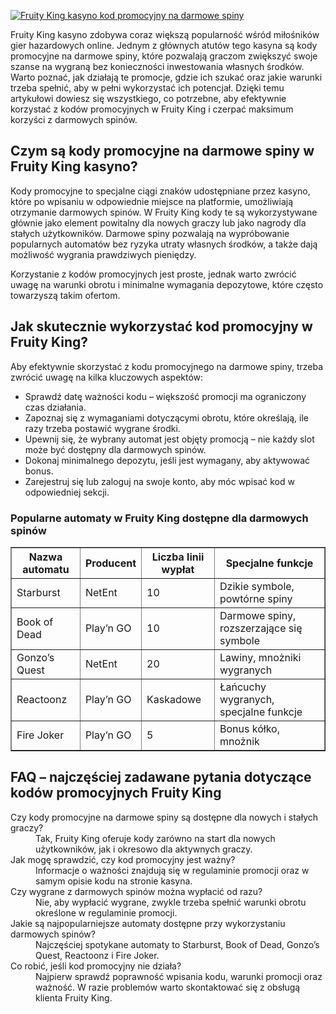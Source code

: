 [![Fruity King kasyno kod promocyjny na darmowe spiny](https://123-caf.pages.dev/gitsignup.png)](https://vrmoo.ru/Bt82HjjY)

<p>Fruity King kasyno zdobywa coraz większą popularność wśród miłośników gier hazardowych online. Jednym z głównych atutów tego kasyna są kody promocyjne na darmowe spiny, które pozwalają graczom zwiększyć swoje szanse na wygraną bez konieczności inwestowania własnych środków. Warto poznać, jak działają te promocje, gdzie ich szukać oraz jakie warunki trzeba spełnić, aby w pełni wykorzystać ich potencjał. Dzięki temu artykułowi dowiesz się wszystkiego, co potrzebne, aby efektywnie korzystać z kodów promocyjnych w Fruity King i czerpać maksimum korzyści z darmowych spinów.</p>  <h2>Czym są kody promocyjne na darmowe spiny w Fruity King kasyno?</h2> <p>Kody promocyjne to specjalne ciągi znaków udostępniane przez kasyno, które po wpisaniu w odpowiednie miejsce na platformie, umożliwiają otrzymanie darmowych spinów. W Fruity King kody te są wykorzystywane głównie jako element powitalny dla nowych graczy lub jako nagrody dla stałych użytkowników. Darmowe spiny pozwalają na wypróbowanie popularnych automatów bez ryzyka utraty własnych środków, a także dają możliwość wygrania prawdziwych pieniędzy.</p> <p>Korzystanie z kodów promocyjnych jest proste, jednak warto zwrócić uwagę na warunki obrotu i minimalne wymagania depozytowe, które często towarzyszą takim ofertom.</p>  <h2>Jak skutecznie wykorzystać kod promocyjny w Fruity King?</h2> <p>Aby efektywnie skorzystać z kodu promocyjnego na darmowe spiny, trzeba zwrócić uwagę na kilka kluczowych aspektów:</p> <ul>   <li>Sprawdź datę ważności kodu – większość promocji ma ograniczony czas działania.</li>   <li>Zapoznaj się z wymaganiami dotyczącymi obrotu, które określają, ile razy trzeba postawić wygrane środki.</li>   <li>Upewnij się, że wybrany automat jest objęty promocją – nie każdy slot może być dostępny dla darmowych spinów.</li>   <li>Dokonaj minimalnego depozytu, jeśli jest wymagany, aby aktywować bonus.</li>   <li>Zarejestruj się lub zaloguj na swoje konto, aby móc wpisać kod w odpowiedniej sekcji.</li> </ul>  <h3>Popularne automaty w Fruity King dostępne dla darmowych spinów</h3> <table border="1" cellpadding="5" cellspacing="0">   <thead>     <tr>       <th>Nazwa automatu</th>       <th>Producent</th>       <th>Liczba linii wypłat</th>       <th>Specjalne funkcje</th>     </tr>   </thead>   <tbody>     <tr>       <td>Starburst</td>       <td>NetEnt</td>       <td>10</td>       <td>Dzikie symbole, powtórne spiny</td>     </tr>     <tr>       <td>Book of Dead</td>       <td>Play’n GO</td>       <td>10</td>       <td>Darmowe spiny, rozszerzające się symbole</td>     </tr>     <tr>       <td>Gonzo’s Quest</td>       <td>NetEnt</td>       <td>20</td>       <td>Lawiny, mnożniki wygranych</td>     </tr>     <tr>       <td>Reactoonz</td>       <td>Play’n GO</td>       <td>Kaskadowe</td>       <td>Łańcuchy wygranych, specjalne funkcje</td>     </tr>     <tr>       <td>Fire Joker</td>       <td>Play’n GO</td>       <td>5</td>       <td>Bonus kółko, mnożnik</td>     </tr>   </tbody> </table>  <h2>FAQ – najczęściej zadawane pytania dotyczące kodów promocyjnych Fruity King</h2> <dl>   <dt>Czy kody promocyjne na darmowe spiny są dostępne dla nowych i stałych graczy?</dt>   <dd>Tak, Fruity King oferuje kody zarówno na start dla nowych użytkowników, jak i okresowo dla aktywnych graczy.</dd>    <dt>Jak mogę sprawdzić, czy kod promocyjny jest ważny?</dt>   <dd>Informacje o ważności znajdują się w regulaminie promocji oraz w samym opisie kodu na stronie kasyna.</dd>    <dt>Czy wygrane z darmowych spinów można wypłacić od razu?</dt>   <dd>Nie, aby wypłacić wygrane, zwykle trzeba spełnić warunki obrotu określone w regulaminie promocji.</dd>    <dt>Jakie są najpopularniejsze automaty dostępne przy wykorzystaniu darmowych spinów?</dt>   <dd>Najczęściej spotykane automaty to Starburst, Book of Dead, Gonzo’s Quest, Reactoonz i Fire Joker.</dd>    <dt>Co robić, jeśli kod promocyjny nie działa?</dt>   <dd>Najpierw sprawdź poprawność wpisania kodu, warunki promocji oraz ważność. W razie problemów warto skontaktować się z obsługą klienta Fruity King.</dd> </dl>